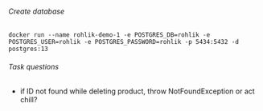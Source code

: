 ###### Create database
`docker run --name rohlik-demo-1 -e POSTGRES_DB=rohlik -e POSTGRES_USER=rohlik -e POSTGRES_PASSWORD=rohlik -p 5434:5432 -d postgres:13`

###### Task questions
- if ID not found while deleting product, throw NotFoundException or act chill?
